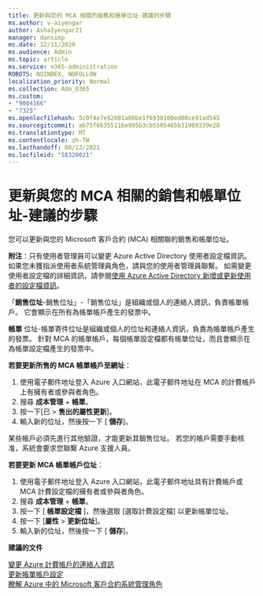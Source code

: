 ```yaml
---
title: 更新與您的 MCA 相關的銷售和帳單位址-建議的步驟
ms.author: v-aiyengar
author: AshaIyengar21
manager: dansimp
ms.date: 12/11/2020
ms.audience: Admin
ms.topic: article
ms.service: o365-administration
ROBOTS: NOINDEX, NOFOLLOW
localization_priority: Normal
ms.collection: Adm_O365
ms.custom:
- "9004166"
- "7325"
ms.openlocfilehash: 5c0f4e7e92081a60be1f6930100ed08ce91ad545
ms.sourcegitcommit: ab75f66355116e995b3cb5505465b31989339e28
ms.translationtype: MT
ms.contentlocale: zh-TW
ms.lasthandoff: 08/13/2021
ms.locfileid: "58320021"
---
```

# <a name="update-sold-to-and-bill-to-address-associated-to-your-mca---recommended-steps"></a>更新與您的 MCA 相關的銷售和帳單位址-建議的步驟

您可以更新與您的 Microsoft 客戶合約 (MCA) 相關聯的銷售和帳單位址。 

**附注**：只有使用者管理員可以變更 Azure Active Directory 使用者設定檔資訊。 如果您未獲指派使用者系統管理員角色，請與您的使用者管理員聯繫。 如需變更使用者設定檔的詳細資訊，請參閱[使用 Azure Active Directory 新增或更新使用者的設定檔資訊](https://docs.microsoft.com/azure/active-directory/fundamentals/active-directory-users-profile-azure-portal)。

「**銷售位址**-銷售位址」-「銷售位址」是組織或個人的連絡人資訊，負責帳單帳戶。 它會顯示在所有為帳單帳戶產生的發票中。

**帳單** 位址-帳單寄件位址是組織或個人的位址和連絡人資訊，負責為帳單帳戶產生的發票。 針對 MCA 的帳單帳戶，每個帳單設定檔都有帳單位址，而且會顯示在為帳單設定檔產生的發票中。

**若要更新所售的 MCA 帳單帳戶至網址**：

1. 使用電子郵件地址登入 Azure 入口網站，此電子郵件地址在 MCA 的計費帳戶上有擁有者或參與者角色。
1. 搜尋 **成本管理**  +  **帳單**。
1. 按一下[已  >  **售出的屬性更新**]。
1. 輸入新的位址，然後按一下 [ **儲存**]。

某些帳戶必須先進行其他驗證，才能更新其銷售位址。 若您的帳戶需要手動核准，系統會要求您聯繫 Azure 支援人員。

**若要更新 MCA 帳單帳戶位址**： 

1. 使用電子郵件地址登入 Azure 入口網站，此電子郵件地址具有計費帳戶或 MCA 計費設定檔的擁有者或參與者角色。
1. 搜尋 **成本管理**  +  **帳單**。
1. 按一下 [ **帳單設定檔** ]，然後選取 [選取計費設定檔] 以更新帳單位址。
1. 按一下 [**屬性**  >  **更新位址**]。
1. 輸入新的位址，然後按一下 [ **儲存**]。

**建議的文件**

[變更 Azure 計費帳戶的連絡人資訊](https://docs.microsoft.com/azure/cost-management-billing/manage/change-azure-account-profile)   
[更新帳單帳戶設定](https://docs.microsoft.com/microsoft-store/update-microsoft-store-for-business-account-settings)  
[瞭解 Azure 中的 Microsoft 客戶合約系統管理角色](https://docs.microsoft.com/azure/cost-management-billing/manage/understand-mca-roles)